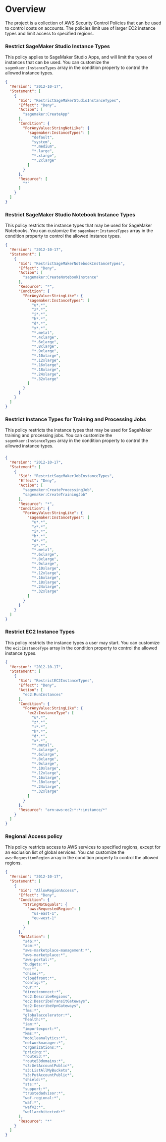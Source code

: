 
# Overview

The project is a collection of AWS Security Control Policies that can be used to control costs on accounts. 
The policies limit use of larger EC2 instance types and limit access to specified regions.

### Restrict SageMaker Studio Instance Types

This policy applies to SageMaker Studio Apps, and will limit the types of instances that can be used. 
You can customize the `sagemkaer:InstanceTypes` array in the condition property to control the allowed instance types.
```json
{
  "Version": "2012-10-17",
  "Statement": [
    {
      "Sid": "RestrictSageMakerStudioInstanceTypes",
      "Effect": "Deny",
      "Action": [
        "sagemaker:CreateApp"
      ],
      "Condition": {
        "ForAnyValue:StringNotLike": {
          "sagemaker:InstanceTypes": [
            "default",
            "system",
            "*.medium",
            "*.large",
            "*.xlarge",
            "*.2xlarge"
          ]
        }
      },
      "Resource": [
        "*"
      ]
    }
  ]
}
```

### Restrict SageMaker Studio Notebook Instance Types

This policy restricts the instance types that may be used for SageMaker Notebooks. 
You can customize the `sagemkaer:InstanceTypes` array in the condition property to control the allowed instance types.

```json
{
  "Version": "2012-10-17",
  "Statement": [
    {
      "Sid": "RestrictSageMakerNotebookInstanceTypes",
      "Effect": "Deny",
      "Action": [
        "sagemaker:CreateNotebookInstance"
      ],
      "Resource": "*",
      "Condition": {
        "ForAnyValue:StringLike": {
          "sagemaker:InstanceTypes": [
            "u*.*",
            "z*.*",
            "i*.*",
            "h*.*",
            "d*.*",
            "x*.*",
            "*.metal",
            "*.4xlarge",
            "*.6xlarge",
            "*.8xlarge",
            "*.9xlarge",
            "*.10xlarge",
            "*.12xlarge",
            "*.16xlarge",
            "*.18xlarge",
            "*.24xlarge",
            "*.32xlarge"
          ]
        }
      }
    }
  ]
}
```

### Restrict Instance Types for Training and Processing Jobs

This policy restricts the instance types that may be used for SageMaker training and processing jobs. 
You can customize the `sagemkaer:InstanceTypes` array in the condition property to control the allowed instance types.


### 
```json
{
  "Version": "2012-10-17",
  "Statement": [
    {
      "Sid": "RestrictSageMakerJobInstanceTypes",
      "Effect": "Deny",
      "Action": [
        "sagemaker:CreateProcessingJob",
        "sagemaker:CreateTrainingJob"
      ],
      "Resource": "*",
      "Condition": {
        "ForAnyValue:StringLike": {
          "sagemaker:InstanceTypes": [
            "u*.*",
            "z*.*",
            "i*.*",
            "h*.*",
            "d*.*",
            "x*.*",
            "*.metal",
            "*.6xlarge",
            "*.8xlarge",
            "*.9xlarge",
            "*.10xlarge",
            "*.12xlarge",
            "*.16xlarge",
            "*.18xlarge",
            "*.24xlarge",
            "*.32xlarge"
          ]
        }
      }
    }
  ]
}
```

### Restrict EC2 Instance Types

This policy restricts the instance types a user may start. 
You can customize the `ec2:InstanceType` array in the condition property to control the allowed instance types.



```json
{
  "Version": "2012-10-17",
  "Statement": [
    {
      "Sid": "RestrictEC2InstanceTypes",
      "Effect": "Deny",
      "Action": [
        "ec2:RunInstances"
      ],
      "Condition": {
        "ForAnyValue:StringLike": {
          "ec2:InstanceType": [
            "u*.*",
            "z*.*",
            "i*.*",
            "h*.*",
            "d*.*",
            "x*.*",
            "*.metal",
            "*.4xlarge",
            "*.6xlarge",
            "*.8xlarge",
            "*.9xlarge",
            "*.10xlarge",
            "*.12xlarge",
            "*.16xlarge",
            "*.18xlarge",
            "*.24xlarge",
            "*.32xlarge"
          ]
        }
      },
      "Resource": "arn:aws:ec2:*:*:instance/*"
    }
  ]
}
```

### Regional Access policy

This policy restricts access to AWS services to specified regions, except for an exclusion list of global services.
You can customize the `aws:RequestionRegion` array in the condition property to control the allowed regions.

```json
{
  "Version": "2012-10-17",
  "Statement": [
    {
      "Sid": "AllowRegionAccess",
      "Effect": "Deny",
      "Condition": {
        "StringNotEquals": {
          "aws:RequestedRegion": [
            "us-east-1", 
            "eu-west-1"
          ]
        }
      },
      "NotAction": [
        "a4b:*",
        "acm:*",
        "aws-marketplace-management:*",
        "aws-marketplace:*",
        "aws-portal:*",
        "budgets:*",
        "ce:*",
        "chime:*",
        "cloudfront:*",
        "config:*",
        "cur:*",
        "directconnect:*",
        "ec2:DescribeRegions",
        "ec2:DescribeTransitGateways",
        "ec2:DescribeVpnGateways",
        "fms:*",
        "globalaccelerator:*",
        "health:*",
        "iam:*",
        "importexport:*",
        "kms:*",
        "mobileanalytics:*",
        "networkmanager:*",
        "organizations:*",
        "pricing:*",
        "route53:*",
        "route53domains:*",
        "s3:GetAccountPublic*",
        "s3:ListAllMyBuckets",
        "s3:PutAccountPublic*",
        "shield:*",
        "sts:*",
        "support:*",
        "trustedadvisor:*",
        "waf-regional:*",
        "waf:*",
        "wafv2:*",
        "wellarchitected:*"
      ],
      "Resource": "*"
    }
  ]
}
```